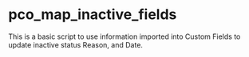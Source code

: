 # pco_map_inactive_fields
This is a basic script to use information imported into Custom Fields to update inactive status Reason, and Date.
